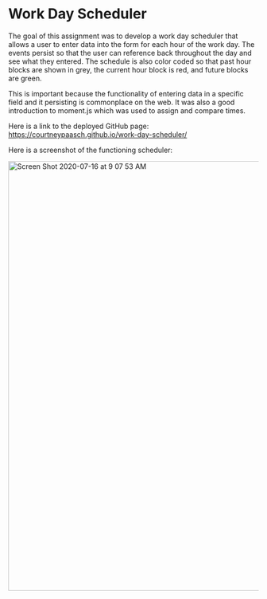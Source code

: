 # Work Day Scheduler

The goal of this assignment was to develop a work day scheduler that allows a user to enter data into the form for each hour of the work day. The events persist so that the user can reference back throughout the day and see what they entered. The schedule is also color coded so that past hour blocks are shown in grey, the current hour block is red, and future blocks are green. 

This is important because the functionality of entering data in a specific field and it persisting is commonplace on the web. It was also a good introduction to moment.js which was used to assign and compare times.

Here is a link to the deployed GitHub page: https://courtneypaasch.github.io/work-day-scheduler/

Here is a screenshot of the functioning scheduler: 

<img width="863" alt="Screen Shot 2020-07-16 at 9 07 53 AM" src="https://user-images.githubusercontent.com/40651335/87674384-ebbd2800-c743-11ea-97bb-fea56dda07ea.png">

